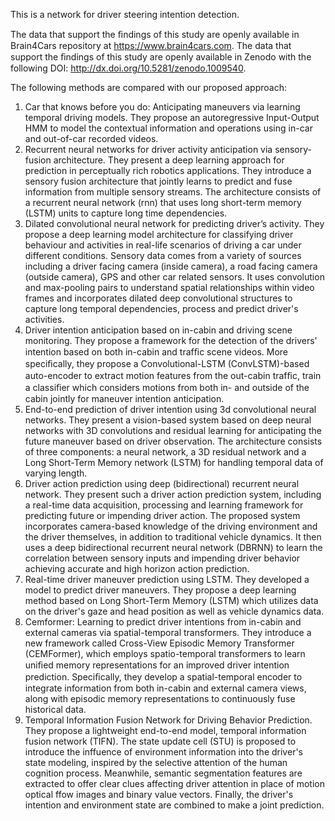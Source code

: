 This is a network for driver steering intention detection.

The data that support the ﬁndings of this study are openly available in Brain4Cars repository at https://www.brain4cars.com.
The data that support the ﬁndings of this study are openly available in Zenodo with the following DOI: http://dx.doi.org/10.5281/zenodo.1009540.

The following methods are compared with our proposed approach:
1. Car that knows before you do: Anticipating maneuvers via learning temporal driving models.
   They propose an autoregressive Input-Output HMM to model the contextual information and operations using in-car and out-of-car recorded videos.
2. Recurrent neural networks for driver activity anticipation via sensory-fusion architecture.
   They present a deep learning approach for prediction in perceptually rich robotics applications. They introduce a sensory fusion architecture that jointly learns to predict and fuse information from multiple sensory streams. The architecture consists of a recurrent neural network (rnn) that uses long short-term memory (LSTM) units to capture long time dependencies.
3. Dilated convolutional neural network for predicting driver’s activity.
   They propose a deep learning model architecture for classifying driver behaviour and activities in real-life scenarios of driving a car under different conditions. Sensory data comes from a variety of sources including a driver facing camera (inside camera), a road facing camera (outside camera), GPS and other car related sensors. It uses convolution and max-pooling pairs to understand spatial relationships within video frames and incorporates dilated deep convolutional structures to capture long temporal dependencies, process and predict driver's activities.
4. Driver intention anticipation based on in-cabin and driving scene monitoring.
   They propose a framework for the detection of the drivers' intention based on both in-cabin and trafﬁc scene videos. More speciﬁcally, they propose a Convolutional-LSTM (ConvLSTM)-based auto-encoder to extract motion features from the out-cabin trafﬁc, train a classiﬁer which considers motions from both in- and outside of the cabin jointly for maneuver intention anticipation. 
5. End-to-end prediction of driver intention using 3d convolutional neural networks.
   They present a vision-based system based on deep neural networks with 3D convolutions and residual learning for anticipating the future maneuver based on driver observation. The architecture consists of three components: a neural network, a 3D residual network and a Long Short-Term Memory network (LSTM) for handling temporal data of varying length.
6. Driver action prediction using deep (bidirectional) recurrent neural network.
   They present such a driver action prediction system, including a real-time data acquisition, processing and learning framework for predicting future or impending driver action. The proposed system incorporates camera-based knowledge of the driving environment and the driver themselves, in addition to traditional vehicle dynamics. It then uses a deep bidirectional recurrent neural network (DBRNN) to learn the correlation between sensory inputs and impending driver behavior achieving accurate and high horizon action prediction.
7. Real-time driver maneuver prediction using LSTM.
   They developed a model to predict driver maneuvers. They propose a deep learning method based on Long Short-Term Memory (LSTM) which utilizes data on the driver's gaze and head position as well as vehicle dynamics data.
8. Cemformer: Learning to predict driver intentions from in-cabin and external cameras via spatial-temporal transformers.
   They introduce a new framework called Cross-View Episodic Memory Transformer (CEMFormer), which employs spatio-temporal transformers to learn uniﬁed memory representations for an improved driver intention prediction. Speciﬁcally, they develop a spatial-temporal encoder to integrate information from both in-cabin and external camera views, along with episodic memory representations to continuously fuse historical data.
9. Temporal Information Fusion Network for Driving Behavior Prediction.
   They propose a lightweight end-to-end model, temporal information fusion network (TIFN). The state update cell (STU) is proposed to introduce the inffuence of environment information into the driver's state modeling, inspired by the selective attention of the human cognition process. Meanwhile, semantic segmentation features are extracted to offer clear clues affecting driver attention in place of motion optical ffow images and binary value vectors. Finally, the driver's intention and environment state are combined to make a joint prediction.
